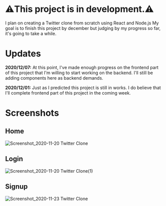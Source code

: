 # ⚠️This project is in development.⚠️

I plan on creating a Twitter clone from scratch using React and Node.js
My goal is to finish this project by december but judging by my progress so far, it's going to take a while.

# Updates

**2020/12/07:** At this point, I've made enough progress on the frontend part of this project that I'm willing to start working on the backend. I'll still be adding components here as backend demands.

**2020/12/01:** Just as I predicted this project is still in works. I do believe that I'll complete frontend part of this project in the coming week.

# Screenshots

## Home

![Screenshot_2020-11-20 Twitter Clone](https://user-images.githubusercontent.com/41210361/99719011-c1082500-2ad1-11eb-8c48-cf18603eab52.png)

## Login

![Screenshot_2020-11-20 Twitter Clone(1)](https://user-images.githubusercontent.com/41210361/99719087-dda45d00-2ad1-11eb-8fca-04cfe4fa57e9.png)

## Signup

![Screenshot_2020-11-23 Twitter Clone](https://user-images.githubusercontent.com/41210361/99989729-fca83500-2dd8-11eb-98ae-0e6cfb25998b.png)
